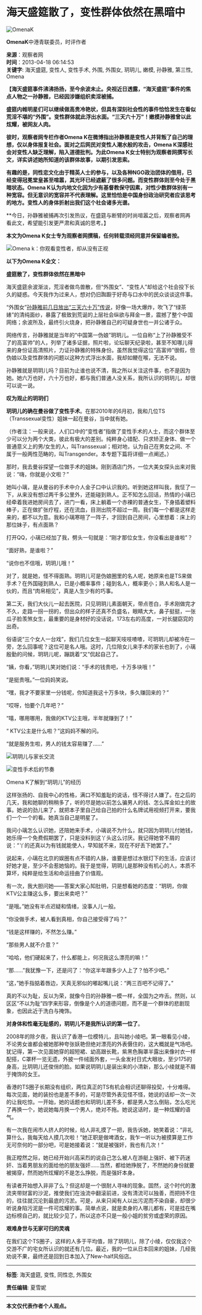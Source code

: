 # 海天盛筵散了，变性群体依然在黑暗中

![OmenaK](http://i.guancha.cn/ColumnPic/93361b08-93e1-4994-942a-bc4080c603f2.png)

**OmenaK**中港青联委员，时评作者

**来源**：观察者网  
**时间**：2013-04-18 06:14:53  
**关键字**: 海天盛筵, 变性人, 变性手术, 外围, 外围女, 玥玥儿, 嫩模, 孙静雅, 第三性, Omena

**【海天盛筵事件沸沸扬扬，至今余波未止。央视近日透露，“海天盛筵”事件的焦点人物之一孙静雅，已经因涉嫌组织卖淫被捕。** 

**盛筵内帷明星们可以继续做高贵冷艳状，但具有深刻社会性的事件恰恰发生在看似荒淫不堪的“外围”。变性群体就此浮出水面。“三天六十万”！嫩模孙静雅曾以此炫耀，被网友人肉。**

**彼时，观察者网专栏作者Omena K在微博指出孙静雅是变性人并背叛了自己的理想，仅以身体报复社会。面对之后网民对变性人潮水般的攻击，Omena K深感社会对变性人缺乏理解，陷入道德批判。为此Omena K女士特别为观察者网撰写长文，详实讲述她所知道的该群体故事，以期引发思索。** 

**有趣的是，同性恋文化由于精英人士的参与，以及各种NGO政治团体的借用，已经变得冠冕堂皇甚至喧嚣，其光环已经遮蔽了很多问题。而变性群体则至今处于黑暗状态。Omena K认为内地文化因为少有基督教保守因素，对性少数群体别有一种宽容。但无意识的宽容并不代表理解。这里恰恰是中国身份政治研究者应该思考的地方。变性人的身体折射出我们这个社会诸多光谱。**

**今日，孙静雅被捕再次引发热议，在盛筵与断臂的时尚喧嚣之后，观察者网再看此文，希望能引发更严肃和真诚的思考。】

**本文为Omena K女士专为观察者网撰稿，任何转载须经同意并保留编者按。**

![Omena k：你观看变性者，却从没有正视](http://i.guancha.cn/News/2013/4/18/635018776484805246111.jpg)

**以下为Omena K全文：**

**盛筵散了，变性群体依然在黑暗中**

海天盛筵余波渐淡，荒淫者做鸟兽散，但“外围女”、“变性人”却给这个社会投下长久的疑惑。今天我作为过来人，想对仍旧踟蹰于好奇与口水中的民众谈谈这件事。

“外围女”[孙静雅前几日放出“三天六十万”传说](http://www.guancha.cn/Celebrity/2013_04_09_137296.shtml)，好像一场大爆炸，吹飞了“绿茶婊”的清纯面纱，暴露了极致到荒诞的上层社会纵欲与拜金一景，震撼了整个中国网络；余波所及，最终引火烧身，把孙静雅自己的可疑身世也一并公诸于众。

网络传言，孙静雅就是当年的“中国第一伪娘”玥玥儿。一位自称“上了孙静雅受不了的高富帅”的人，列举了诸多证据，照片啦，论坛聊天纪录啦，甚至不知哪儿得来的身份证高清照片，力证孙静雅的特殊身份。虽然我觉得这位“高富帅”很假，但伪娘以及变性群体的问题以这种方式浮出水面，我却如鲠在喉，无法不说。

孙静雅就是玥玥儿吗？目前为止谁也说不清，我之所以关注这件事，也不是因为她。她六万也好，六十万也好，都与我们普通人没关系，我所认识的玥玥儿，却很可以说一说。

**叹为观止的玥玥们**

**玥玥儿的确在曼谷做了变性手术**。在那2010年的6月初，我和几位TS（Transsexual变性）姐妹一起在曼谷，当中就有她。

（作者注：一般来说，人们口中的“变性者”指做了变性手术的人士，而这个群体至少可以分为两个大类，彼此有极大的差别。纯粹身心错配、只求矫正身体、做一个普通意义上的男/女生的人，叫Transsexual；相对地，认为自己在男女之间、不属于一般两性范畴的，叫Transgender。本专题下篇将详细一点阐述。）

那时，我去曼谷探望一位做手术的姐妹。刚到酒店门外，一位大美女探头出来对我说：“嗨，你就是小文啦？”

她叫小璃，是从曼谷的手术中介人金子口中认识我的。听到她这样叫我，我怔了一下，从来没有想过两千多公里外，还能碰到熟人。正不知怎么回话，热情的小璃已经牵着我进她房间去了，进门一看，床上躺着一个赤裸的普通女生，下身插着塑料棒子，正在做扩张疗程，还在流血，目测出院不超过一周。我们每一个都是这样走来的，都不以为意。我和小璃寒暄了一阵子，才回到自己房间，心里想着：床上的那位妹子，有点面熟？

打开QQ，小璃已经加了我，劈头一句就是：“刚才那位女生，你没看出是谁啦”？

“面好熟，是谁啦？”

“说你也不信哦，玥玥儿哦！”

对了，就是她，怪不得面熟。玥玥儿可是伪娘圈里的名人呢，她原来也是TS来做手术？在外国碰到熟人，已是小概率事件；碰到名人，概率更小；熟人和名人是一伙的，而且“肉帛相见”，真是人生少有的巧事。

第二天，我们大伙儿一起去医院，只见玥玥儿素面朝天，带点苍白，手术刚做完才不久，走路一拐一拐的，但出众的样子还真不负盛名，眼睛大大，鼻子挺挺，一张瓜子脸羡煞女生，最重要的是身材好的没话说，173左右的高度，一对长腿窈窕的出奇。

俗语说“三个女人一台戏”，我们几位女生一起聊天吱吱喳喳，可玥玥儿却被冷在一旁，怎么回事呢？这位可是名人哦。这时，几位陪女儿来手术的家长也到了，小璃殷勤的问候，玥玥儿呢，蹦跳着“又”侃起自己了。

“姨，你看，”玥玥儿笑对她们说：“手术的钱贵吧，十万多块哦！”

“是挺贵哦。”一位妈妈笑说。

“嘿，我才不要家里一分钱呢，你知道我这十万多块，多久赚回来的？”

“哎呀，怕要个几年吧？”

“嘻，哪用哪用，我做的KTV公主哦，半年就赚到了！”

“ KTV公主是什么啦？”这妈妈不解的问。

“就是服务生啦，男人的钱太容易赚了……”

![玥玥儿与家长交流](http://i.guancha.cn/News/2013/4/17/6350181272233648791.jpg)

![变性手术后的节奏](http://i.guancha.cn/News/2013/4/17/6350181273732811422.jpg)

Omena K了解到“玥玥儿”的经历

这样张扬的、自我中心的性格，满口不知羞耻的说话，怪不得讨人嫌了。在之后的几天，我和她聊的稍稍多了，听的尽是她以前怎么骗男人的钱、怎么挥金如土的故事。她说的劲儿来了，就把本子里自己给自己拍的什么名牌试用视频打开来，要我们一个一个的看。她真当自己是明星了。

我问小璃怎么认识她，还陪她来手术，小璃说不为什么，就只因为玥玥儿付她钱，她乐得一个免费假期罢了，只是没料到这丫头这么讨厌。我记得她曾不屑的说：“丫的还真以为有钱就能使人，早知就不来，现在不好丢下她罢了。”

说起来，小璃在北京的娱圈有点不错的人脉，谁要是想过水银灯下的生活，应该讨好她才是，至少不会惹她恼的。我于是觉得，玥玥儿是那种没有机心的人，本质不算坏，纯粹是给生活和命运扭曲了价值观。

有一次，我大胆问她——答案大家心知肚明，只是想看她的态度：“玥玥，你做KTV公主赚这么多，要出来卖吧？”

“是哦。”她没有半点迟疑和情绪，没事人儿一般。

“你没做手术，被人看到真相，你自己接受得了吗？”

“钱是这样赚的，不然怎么赚。”

“那些男人就不介意？”

“哈哈，他们硬起来了，什么都能上，何况我这么漂亮的嘛！”

“那……”我犹豫一下，还是问了：“你这半年跟多少人上了？怕不少吧。”

“这，”她手指掂着唇边，天真无邪似的嘟起嘴儿说：“两三百吧不记得了。”

真的不以为耻，反以为荣，就像今日的孙静雅一模一样，全国为之咋舌。然则，以区区“不以为耻”四字来形容，倒像是个人的道德问题，而不是一个群体的悲剧现象，也因此近于洗白与掩饰。

**对身体和性毫无耻感的，玥玥儿不是我所认识的第一位了**。

2008年的除夕夜，我认识了香港一位模特儿，且叫她小绫吧。第一眼看见小绫，不论男女谁都会被她那种夸张妖艳但绝对漂亮的外表慑住的，这大概就是气场吧。犹记得，第一次见面她穿的超短裙、幼高跟长靴，紫黑色胸罩半露出来像衬衣一样配搭，C罩杯一览无遗，外披一件绒面外套，一头金发衬日式大眼妆，至少175的身高，比玥玥儿还俊俏的脸。如果说玥玥儿是装出来的小清新，那么小绫就是不屑于掩饰的女王。

香港的TS圈子长期没有组织，两位真正的TS有机会相识还聊得投契，十分难得。每次见面，她的装扮也是差不多的，可是尽管外表见怪不怪，她说的话却一次一次的让我吃惊。一开始，她的话题也和玥玥儿差不多，都是男人怎么倒贴，怎么吃光了再换一个，她说她每月换一个男人，绝对不拖。她说这话时，是一种炫耀的语气。

有一次我在闹市人挤人的时候，给人非礼摸了一把，我告诉她，她笑着说：“非礼算什么，我每天给人摸几次啦！”她正职是做啤酒女，我乍一听以为被摸算是工作无可奈何的一部分吧，可是她接着说：“就是被强奸，我也有几次！”

我正瞠然之际，她已经开始兴高采烈的说自己怎么被人在游艇上强奸、被下药迷奸、当着男朋友的面给他的朋友强奸……当然，都给她挣脱了，不然她的身份就要被揭穿，然而她所炫耀的不是怎么挣脱，而是强奸本身。

有读者开始想入非非了么？但这却是一个很耐人寻味的现象。固然，这个时代的激流夹带财富的沙泥，推使我们在浊流中翻滚前进，没有清流可以独善，而把持不住的，往往就沉沦到最底的污淤。可是，从来只闻有人以出污泥而不染自豪，却很少听说身陷污泥是一件可炫耀的事。简单点说，就是卖身的人哪儿都有，可是挂在嘴边标榜自己的，就比较少见了，所以这亦不只是一般小姐的贫穷或虚荣的原因。

**艰难身世与无家可归的灵魂**

在我们这个TS圈子，这样的人多于平均值，除了玥玥儿，除了小绫，仅仅我这个交游不广的宅女所认识的就还有几位。最近，我的一位从日本回来的姐妹，几经我劝说不果，最终还是回到日本加入了New-half风俗店。

---

**标签**: 海天盛筵, 变性, 同性恋, 外围女

**责任编辑**: 夏雪妮

---
**本文仅代表作者个人观点。**